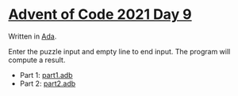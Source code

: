 # [Advent of Code 2021 Day 9](https://adventofcode.com/2021/day/9)

Written in [Ada](https://en.wikipedia.org/wiki/Ada_(programming_language)).

Enter the puzzle input and empty line to end input. The program will compute a result.

  * Part 1: [part1.adb](part1.adb)
  * Part 2: [part2.adb](part2.adb)
